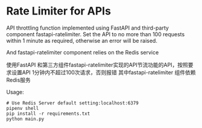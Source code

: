 # Rate Limiter for APIs


API throttling function implemented using FastAPI and third-party component fastapi-ratelimiter. Set the API to no more than 100 requests within 1 minute as required, otherwise an error will be raised.

And fastapi-ratelimiter component relies on the Redis service

使用FastAPI 和第三方组件fastapi-ratelimiter实现的API节流功能的API，按照要求设置API 1分钟内不超过100次请求，否则报错
其中fastapi-ratelimiter 组件依赖Redis服务

Usage:
```shell
# Use Redis Server default setting:localhost:6379
pipenv shell
pip install -r requirements.txt
python main.py 

```

